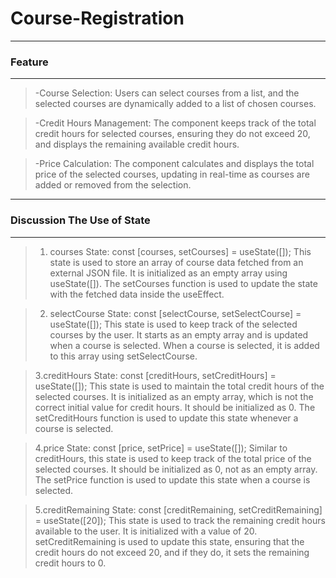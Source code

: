# Course-Registration
---
### **Feature**
---
>-Course Selection: Users can select courses from a list, and the selected courses are dynamically added to a list of         chosen courses.

>-Credit Hours Management: The component keeps track of the total credit hours for selected courses, ensuring they do not exceed 20, and displays the remaining available credit hours.

>-Price Calculation: The component calculates and displays the total price of the selected courses, updating in real-time as courses are added or removed from the selection.
---
### **Discussion The Use of State**
---
>1. courses State: const [courses, setCourses] = useState([]);
    This state is used to store an array of course data fetched from an external JSON file. It is initialized as an empty array using useState([]).
    The setCourses function is used to update the state with the fetched data inside the useEffect.

 >2. selectCourse State:
    const [selectCourse, setSelectCourse] = useState([]);
    This state is used to keep track of the selected courses by the user. It starts as an empty array and is updated when a course is selected.
    When a course is selected, it is added to this array using setSelectCourse.

>3.creditHours State:
    const [creditHours, setCreditHours] = useState([]);
    This state is used to maintain the total credit hours of the selected courses. It is initialized as an empty array, which is not the correct initial value for credit hours. It should be initialized as 0.
    The setCreditHours function is used to update this state whenever a course is selected.

>4.price State:
    const [price, setPrice] = useState([]);
    Similar to creditHours, this state is used to keep track of the total price of the selected courses. It should be initialized as 0, not as an empty array.
    The setPrice function is used to update this state when a course is selected.

>5.creditRemaining State:
    const [creditRemaining, setCreditRemaining] = useState([20]);
    This state is used to track the remaining credit hours available to the user. It is initialized with a value of 20.
    setCreditRemaining is used to update this state, ensuring that the credit hours do not exceed 20, and if they do, it sets the remaining credit hours to 0.
